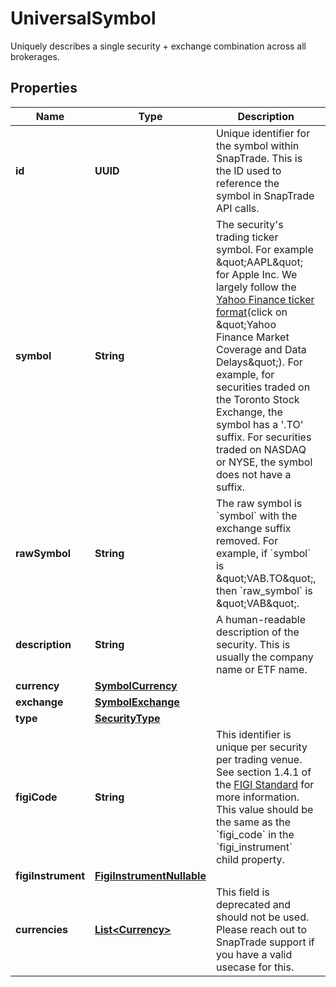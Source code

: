 

# UniversalSymbol

Uniquely describes a single security + exchange combination across all brokerages.

## Properties

| Name | Type | Description | Notes |
|------------ | ------------- | ------------- | -------------|
|**id** | **UUID** | Unique identifier for the symbol within SnapTrade. This is the ID used to reference the symbol in SnapTrade API calls. |  |
|**symbol** | **String** | The security&#39;s trading ticker symbol. For example \&quot;AAPL\&quot; for Apple Inc. We largely follow the [Yahoo Finance ticker format](https://help.yahoo.com/kb/SLN2310.html)(click on \&quot;Yahoo Finance Market Coverage and Data Delays\&quot;). For example, for securities traded on the Toronto Stock Exchange, the symbol has a &#39;.TO&#39; suffix. For securities traded on NASDAQ or NYSE, the symbol does not have a suffix. |  |
|**rawSymbol** | **String** | The raw symbol is &#x60;symbol&#x60; with the exchange suffix removed. For example, if &#x60;symbol&#x60; is \&quot;VAB.TO\&quot;, then &#x60;raw_symbol&#x60; is \&quot;VAB\&quot;. |  |
|**description** | **String** | A human-readable description of the security. This is usually the company name or ETF name. |  [optional] |
|**currency** | [**SymbolCurrency**](SymbolCurrency.md) |  |  |
|**exchange** | [**SymbolExchange**](SymbolExchange.md) |  |  [optional] |
|**type** | [**SecurityType**](SecurityType.md) |  |  |
|**figiCode** | **String** | This identifier is unique per security per trading venue. See section 1.4.1 of the [FIGI Standard](https://www.openfigi.com/assets/local/figi-allocation-rules.pdf) for more information. This value should be the same as the &#x60;figi_code&#x60; in the &#x60;figi_instrument&#x60; child property. |  [optional] |
|**figiInstrument** | [**FigiInstrumentNullable**](FigiInstrumentNullable.md) |  |  [optional] |
|**currencies** | [**List&lt;Currency&gt;**](Currency.md) | This field is deprecated and should not be used. Please reach out to SnapTrade support if you have a valid usecase for this. |  |



